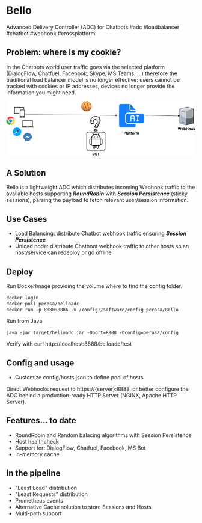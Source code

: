 # Bello
Advanced Delivery Controller (ADC) for Chatbots #adc #loadbalancer #chatbot #webhook #crossplatform

## Problem: where is my cookie?

In the Chatbots world user traffic goes via the selected platform (DialogFlow, Chatfuel, Facebook, Skype, MS Teams, ...) therefore the traditional load balancer model is no longer effective: users cannot be tracked with cookies or IP addresses, devices no longer provide the information you might need.

![Alt text](wiki/BT.png?raw=true "Title")

## A Solution

Bello is a lightweight ADC which distributes incoming Webhook traffic to the available hosts supporting ***RoundRobin*** with ***Session Persistence*** (sticky sessions), parsing the payload to fetch relevant user/session information.

## Use Cases
* Load Balancing: distribute Chatbot webhook traffic ensuring ***Session Persistence***
* Unload node: distribute Chatboot webhook traffic to other hosts so an host/service can redeploy or go offline 


## Deploy 

Run DockerImage providing the volume where to find the config folder.
```
docker login
docker pull perosa/belloadc
docker run -p 8080:8886 -v /config:/software/config perosa/Bello
```

Run from Java
```
java -jar target/belloadc.jar -Dport=8888 -Dconfig=perosa/config
```

Verify with curl http://localhost:8888/belloadc/test

## Config and usage

* Customize config/hosts.json to define pool of hosts

 Direct Webhooks request to https://{server}:8888, or better configure the ADC behind a production-ready HTTP Server (NGINX, Apache HTTP Server).


## Features... to date
* RoundRobin and Random balacing algorithms with Session Persistence
* Host healthcheck
* Support for: DialogFlow, Chatfuel, Facebook, MS Bot
* In-memory cache

## In the pipeline
* "Least Load" distribution 
* "Least Requests" distribution
* Prometheus events
* Alternative Cache solution to store Sessions and Hosts
* Multi-path support


